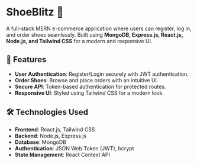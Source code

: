 # ShoeBlitz 👟  
A full-stack MERN e-commerce application where users can register, log in, and order shoes seamlessly. Built using **MongoDB, Express.js, React.js, Node.js, and Tailwind CSS** for a modern and responsive UI.

## 🚀 Features  
- **User Authentication**: Register/Login securely with JWT authentication.  
- **Order Shoes**: Browse and place orders with an intuitive UI.  
- **Secure API**: Token-based authentication for protected routes.  
- **Responsive UI**: Styled using Tailwind CSS for a modern look.  

## 🛠️ Technologies Used  
- **Frontend**: React.js, Tailwind CSS  
- **Backend**: Node.js, Express.js  
- **Database**: MongoDB  
- **Authentication**: JSON Web Token (JWT), bcrypt  
- **State Management**: React Context API  


